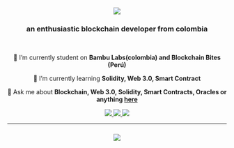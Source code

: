 

<h1 align="center">
    <img src="https://readme-typing-svg.herokuapp.com/?font=Righteous&size=25&center=true&vCenter=true&width=500&height=70&duration=4000&lines=Hi+There!+👋;+I'm+Luis+Rico;+Blockchain+development;+student!;Welcome !!:)">
</h1>

<h3 align="center">an enthusiastic blockchain developer from colombia</h3>

<br/>

<div align="center">
 
 🔭 I’m currently student on **Bambu Labs(colombia) and Blockchain Bites (Perú)**
 
 🌱 I’m currently learning **Solidity, Web 3.0, Smart Contract**

 💬 Ask me about **Blockchain, Web 3.0, Solidity, Smart Contracts, Oracles or anything [here](https://github.com/LuisRIcoX/LuisRicoX/issues)**

 
 </div>
 
<div align="center"> 
  <a href="chimemo200215@gmail.com@gmail.com">
    <img src="https://img.shields.io/badge/Gmail-333333?style=for-the-badge&logo=gmail&logoColor=red" />
  </a>
  <a href="https://linkedin.com/in/luisricox0" target="_blank">
    <img src="https://img.shields.io/badge/LinkedIn-0077B5?style=for-the-badge&logo=linkedin&logoColor=white" target="_blank" />
  </a>
  <a href="https://t.me/ElChimex" target="_blank">
     <img src="https://img.shields.io/badge/Telegram-2CA5E0?style=for-the-badge&logo=telegram&logoColor=white" target="_blank" /> <!-- sqlite, safari, google-chrome are other good icon options -->
  </a>



<hr/>

<h3 align="center">
    <img src="https://readme-typing-svg.herokuapp.com/?font=Righteous&size=25&center=true&vCenter=true&width=500&height=70&duration=4000&lines=Thanks+for+visiting!+✌️;+Shoot+me+a+message+on+Linkedin!;follow+me+on+twitter!;I'm+always+down+to+collab+:)">
</h3>

<br/>

